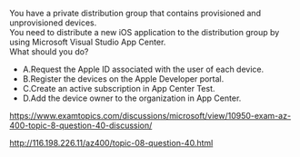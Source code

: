 You have a private distribution group that contains provisioned and unprovisioned devices.<br/>You need to distribute a new iOS application to the distribution group by using Microsoft Visual Studio App Center.<br/>What should you do?<br/><ul><li class="multi-choice-item"><span class="multi-choice-letter" data-choice-letter="A">A.</span>Request the Apple ID associated with the user of each device.</li><li class="multi-choice-item correct-hidden"><span class="multi-choice-letter" data-choice-letter="B">B.</span>Register the devices on the Apple Developer portal.</li><li class="multi-choice-item"><span class="multi-choice-letter" data-choice-letter="C">C.</span>Create an active subscription in App Center Test.</li><li class="multi-choice-item"><span class="multi-choice-letter" data-choice-letter="D">D.</span>Add the device owner to the organization in App Center.</li></ul><p><a href="https://www.examtopics.com/discussions/microsoft/view/10950-exam-az-400-topic-8-question-40-discussion/">https://www.examtopics.com/discussions/microsoft/view/10950-exam-az-400-topic-8-question-40-discussion/</a></p><p><a href="http://116.198.226.11/az400/topic-08-question-40.html">http://116.198.226.11/az400/topic-08-question-40.html</a></p><script src="https://giscus.app/client.js"                    data-repo="azsamples/az204"                    data-repo-id="R_kgDOMRXzDQ"                    data-category="General"                    data-category-id="DIC_kwDOMRXzDc4Cgi27"                    data-mapping="pathname"                    data-strict="1"                    data-reactions-enabled="0"                    data-emit-metadata="0"                    data-input-position="bottom"                    data-theme="preferred_color_scheme"                    data-lang="en"                    crossorigin="anonymous"                    async>                    </script>